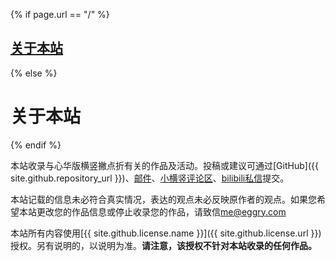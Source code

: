 {% if page.url == "/" %}
## [关于本站](/about)
{% else %}
# 关于本站
{% endif %}

本站收录与心华版横竖撇点折有关的作品及活动。投稿或建议可通过[GitHub]({{ site.github.repository_url }})、[邮件](mailto:me@eggry.com)、[小横竖评论区](https://www.bilibili.com/video/av85002656/#reply158702525872)、[bilibili私信](https://message.bilibili.com/#/whisper/mid5635421)提交。

本站记载的信息未必符合真实情况，表达的观点未必反映原作者的观点。如果您希望本站更改您的作品信息或停止收录您的作品，请致信[me@eggry.com](mailto:me@eggry.com)

本站所有内容使用[{{ site.github.license.name }}]({{ site.github.license.url }})授权。另有说明的，以说明为准。**请注意，该授权不针对本站收录的任何作品。**